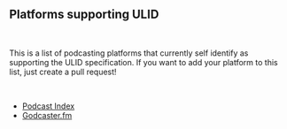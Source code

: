 ## Platforms supporting ULID
<br>

This is a list of podcasting platforms that currently self identify as supporting the ULID specification.  If you want to add your platform to this list, just create a pull request!

<br>

* [Podcast Index](https://podcastindex.org)
* [Godcaster.fm](https://godcaster.fm)
